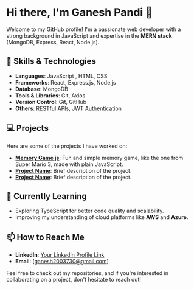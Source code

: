 # Hi there, I'm Ganesh Pandi 👋

Welcome to my GitHub profile! I'm a passionate web developer with a strong background in JavaScript and expertise in the **MERN stack** (MongoDB, Express, React, Node.js).

## 🚀 Skills & Technologies

- **Languages**: JavaScript , HTML, CSS
- **Frameworks**: React, Express.js, Node.js
- **Database**: MongoDB
- **Tools & Libraries**: Git, Axios
- **Version Control**: Git, GitHub
- **Others**: RESTful APIs, JWT Authentication

## 💻 Projects

Here are some of the projects I have worked on:

- **[Memory Game js](https://ganeshpandip.github.io/Memory-Game-in-java-scirpt/)**: Fun and simple memory game, like the one from Super Mario 3, made with plain JavaScript.
- **[Project Name](link-to-your-project)**: Brief description of the project.
- **[Project Name](link-to-your-project)**: Brief description of the project.

## 🌱 Currently Learning

- Exploring TypeScript for better code quality and scalability.
- Improving my understanding of cloud platforms like **AWS** and **Azure**.

## 📫 How to Reach Me

- **LinkedIn**: [Your LinkedIn Profile Link](https://www.linkedin.com/)
- **Email**: [ganesh2003730@gmail.com]

Feel free to check out my repositories, and if you're interested in collaborating on a project, don't hesitate to reach out!

